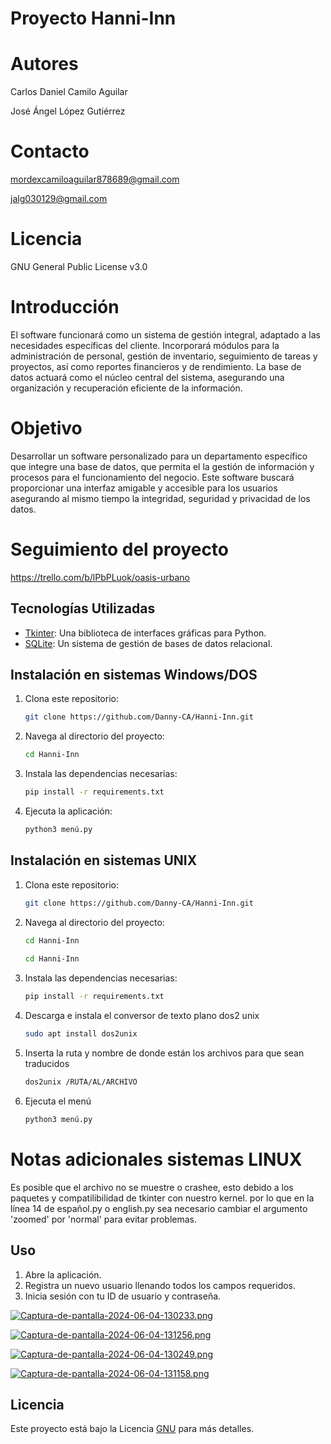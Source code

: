 # Proyecto Hanni-Inn

# Autores
Carlos Daniel Camilo Aguilar

José Ángel López Gutiérrez

# Contacto
mordexcamiloaguilar878689@gmail.com

jalg030129@gmail.com

# Licencia
GNU General Public License v3.0

# Introducción
El software funcionará como un sistema de gestión integral, adaptado a las necesidades específicas del 
cliente. Incorporará módulos para la administración de personal, gestión de inventario, 
seguimiento de tareas y proyectos, así como reportes financieros y de rendimiento. La base de datos actuará 
como el núcleo central del sistema, asegurando una organización y recuperación eficiente de la información.

# Objetivo
Desarrollar un software personalizado para un departamento específico que integre una base de datos, 
que permita el la gestión de información y procesos para el funcionamiento del negocio. Este software buscará proporcionar una interfaz amigable y accesible para los usuarios asegurando al mismo tiempo la integridad, seguridad y privacidad de los datos.
# Seguimiento del proyecto 
https://trello.com/b/lPbPLuok/oasis-urbano

## Tecnologías Utilizadas

- [Tkinter](https://docs.python.org/es/3/library/tkinter.html): Una biblioteca de interfaces gráficas para Python.
- [SQLite](https://www.sqlite.org/):  Un sistema de gestión de bases de datos relacional.

## Instalación en sistemas Windows/DOS

1. Clona este repositorio:
    ```bash
    git clone https://github.com/Danny-CA/Hanni-Inn.git
    ```

2. Navega al directorio del proyecto:
    ```bash
    cd Hanni-Inn
      ```

3. Instala las dependencias necesarias:
    ```bash
    pip install -r requirements.txt
    ```

4. Ejecuta la aplicación:
    ```bash
    python3 menú.py
    ```
## Instalación en sistemas UNIX

1. Clona este repositorio:
    ```bash
    git clone https://github.com/Danny-CA/Hanni-Inn.git
    ```

2. Navega al directorio del proyecto:
    ```bash
    cd Hanni-Inn
  
    cd Hanni-Inn
    ```

3. Instala las dependencias necesarias:
    ```bash
    pip install -r requirements.txt
    ```

4. Descarga e instala el conversor de texto plano dos2 unix
    ```bash
    sudo apt install dos2unix
    ```
5. Inserta la ruta y nombre de donde están los archivos para que sean traducidos
    ```bash
    dos2unix /RUTA/AL/ARCHIVO
    ```
6. Ejecuta el menú
    ```bash
    python3 menú.py
    ```

# Notas adicionales sistemas LINUX
Es posible que el archivo no se muestre o crashee, esto debido a los paquetes y compatilibilidad de tkinter con nuestro kernel. por lo que en la línea 14 de español.py o english.py sea necesario cambiar el argumento 'zoomed' por 'normal' para evitar problemas.
## Uso

1. Abre la aplicación.
2. Registra un nuevo usuario llenando todos los campos requeridos.
3. Inicia sesión con tu ID de usuario y contraseña.

[![Captura-de-pantalla-2024-06-04-130233.png](https://i.postimg.cc/vHJ5PZbG/Captura-de-pantalla-2024-06-04-130233.png)](https://postimg.cc/xcPk8YXZ)

[![Captura-de-pantalla-2024-06-04-131256.png](https://i.postimg.cc/85G7W7R0/Captura-de-pantalla-2024-06-04-131256.png)](https://postimg.cc/94xXHFNd)

[![Captura-de-pantalla-2024-06-04-130249.png](https://i.postimg.cc/BvVFKSYW/Captura-de-pantalla-2024-06-04-130249.png)](https://postimg.cc/Y4QjcHB8)

[![Captura-de-pantalla-2024-06-04-131158.png](https://i.postimg.cc/R0Rs5HZ7/Captura-de-pantalla-2024-06-04-131158.png)](https://postimg.cc/p9mYKy8r)

## Licencia

Este proyecto está bajo la Licencia [GNU](https://www.gnu.org/home.es.html) para más detalles.


